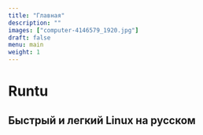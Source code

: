 ```yaml
---
title: "Главная"
description: ""
images: ["computer-4146579_1920.jpg"]
draft: false
menu: main
weight: 1
---
```


# Runtu
## Быстрый и легкий Linux на русском

